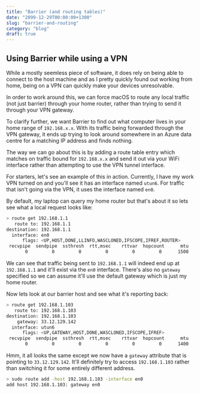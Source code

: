 ```yaml
---
title: "Barrier (and routing tables)"
date: "2099-12-29T00:00:00+1300"
slug: "barrier-and-routing"
category: "blog"
draft: true
---
```


## Using Barrier while using a VPN

While a mostly seemless piece of software, it does rely on being able to connect to the host machine and as I pretty quickly found out working from home, being on a VPN can quickly make your devices unresolvable.

In order to work around this, we can force macOS to route any local traffic (not just barrier) through your home router, rather than trying to send it through your VPN gateway.

To clarify further, we want Barrier to find out what computer lives in your home range of `192.168.x.x`. With its traffic being forwarded through the VPN gateway, it ends up trying to look around somewhere in an Azure data centre for a matching IP address and finds nothing.

The way we can go about this is by adding a route table entry which matches on traffic bound for `192.168.x.x` and send it out via your WiFi interface rather than attempting to use the VPN tunnel interface.

For starters, let's see an example of this in action. Currently, I have my work VPN turned on and you'll see it has an interface named `utun6`. For traffic that isn't going via the VPN, it uses the interface named `en0`.

By default, my laptop can query my home router but that's about it so lets see what a local request looks like:

```bash
> route get 192.168.1.1
   route to: 192.168.1.1
destination: 192.168.1.1
  interface: en0
      flags: <UP,HOST,DONE,LLINFO,WASCLONED,IFSCOPE,IFREF,ROUTER>
 recvpipe  sendpipe  ssthresh  rtt,msec    rttvar  hopcount      mtu     expire
       0         0         0         0         0         0      1500      1188
```

We can see that traffic being sent to `192.168.1.1` will indeed end up at `192.168.1.1` and it'll exist via the `en0` interface. There's also no `gateway` specified so we can assume it'll use the default gateway which is just my home router.

Now lets look at our barrier host and see what it's reporting back:

```bash
> route get 192.168.1.103
   route to: 192.168.1.103
destination: 192.168.1.103
    gateway: 33.12.129.142
  interface: utun6
      flags: <UP,GATEWAY,HOST,DONE,WASCLONED,IFSCOPE,IFREF>
 recvpipe  sendpipe  ssthresh  rtt,msec    rttvar  hopcount      mtu     expire
       0         0         0         0         0         0      1400         0
```

Hmm, it all looks the same except we now have a `gateway` attribute that is pointing to `33.12.129.142`. It'll definitely try to access `192.168.1.103` rather than switching it for some entirely different address.

```bash
> sudo route add -host 192.168.1.103 -interface en0
add host 192.168.1.103: gateway en0
```
